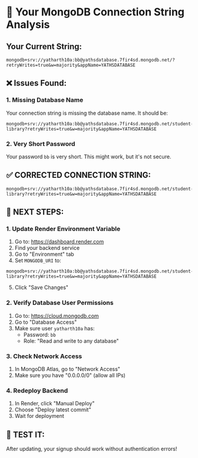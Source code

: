# 🔧 Your MongoDB Connection String Analysis

## Your Current String:
```
mongodb+srv://yatharth10a:bb@yathsdatabase.7fir4sd.mongodb.net/?retryWrites=true&w=majority&appName=YATHSDATABASE
```

## ❌ Issues Found:

### 1. Missing Database Name
Your connection string is missing the database name. It should be:
```
mongodb+srv://yatharth10a:bb@yathsdatabase.7fir4sd.mongodb.net/student-library?retryWrites=true&w=majority&appName=YATHSDATABASE
```

### 2. Very Short Password
Your password `bb` is very short. This might work, but it's not secure.

## ✅ CORRECTED CONNECTION STRING:
```
mongodb+srv://yatharth10a:bb@yathsdatabase.7fir4sd.mongodb.net/student-library?retryWrites=true&w=majority&appName=YATHSDATABASE
```

## 🚀 NEXT STEPS:

### 1. Update Render Environment Variable
1. Go to: https://dashboard.render.com
2. Find your backend service
3. Go to "Environment" tab
4. Set `MONGODB_URI` to:
```
mongodb+srv://yatharth10a:bb@yathsdatabase.7fir4sd.mongodb.net/student-library?retryWrites=true&w=majority&appName=YATHSDATABASE
```
5. Click "Save Changes"

### 2. Verify Database User Permissions
1. Go to: https://cloud.mongodb.com
2. Go to "Database Access"
3. Make sure user `yatharth10a` has:
   - Password: `bb`
   - Role: "Read and write to any database"

### 3. Check Network Access
1. In MongoDB Atlas, go to "Network Access"
2. Make sure you have "0.0.0.0/0" (allow all IPs)

### 4. Redeploy Backend
1. In Render, click "Manual Deploy"
2. Choose "Deploy latest commit"
3. Wait for deployment

## 🧪 TEST IT:
After updating, your signup should work without authentication errors!
